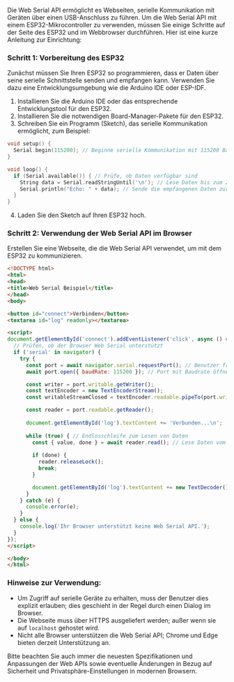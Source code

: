 Die Web Serial API ermöglicht es Webseiten, serielle Kommunikation mit Geräten über einen USB-Anschluss zu führen. Um die Web Serial API mit einem ESP32-Mikrocontroller zu verwenden, müssen Sie einige Schritte auf der Seite des ESP32 und im Webbrowser durchführen. Hier ist eine kurze Anleitung zur Einrichtung:

### Schritt 1: Vorbereitung des ESP32

Zunächst müssen Sie Ihren ESP32 so programmieren, dass er Daten über seine serielle Schnittstelle senden und empfangen kann. Verwenden Sie dazu eine Entwicklungsumgebung wie die Arduino IDE oder ESP-IDF.

1. Installieren Sie die Arduino IDE oder das entsprechende Entwicklungstool für den ESP32.
2. Installieren Sie die notwendigen Board-Manager-Pakete für den ESP32.
3. Schreiben Sie ein Programm (Sketch), das serielle Kommunikation ermöglicht, zum Beispiel:

```cpp
void setup() {
  Serial.begin(115200); // Beginne serielle Kommunikation mit 115200 Baud
}

void loop() {
  if (Serial.available()) { // Prüfe, ob Daten verfügbar sind
    String data = Serial.readStringUntil('\n'); // Lese Daten bis zum Zeilenumbruch
    Serial.println("Echo: " + data); // Sende die empfangenen Daten zurück
  }
}
```

4. Laden Sie den Sketch auf Ihren ESP32 hoch.

### Schritt 2: Verwendung der Web Serial API im Browser

Erstellen Sie eine Webseite, die die Web Serial API verwendet, um mit dem ESP32 zu kommunizieren.

```html
<!DOCTYPE html>
<html>
<head>
<title>Web Serial Beispiel</title>
</head>
<body>

<button id="connect">Verbinden</button>
<textarea id="log" readonly></textarea>

<script>
document.getElementById('connect').addEventListener('click', async () => {
  // Prüfen, ob der Browser Web Serial unterstützt
  if ('serial' in navigator) {
    try {
      const port = await navigator.serial.requestPort(); // Benutzer fragen, welchen Port er öffnen möchte
      await port.open({ baudRate: 115200 }); // Port mit Baudrate öffnen

      const writer = port.writable.getWriter();
      const textEncoder = new TextEncoderStream();
      const writableStreamClosed = textEncoder.readable.pipeTo(port.writable);

      const reader = port.readable.getReader();
      
      document.getElementById('log').textContent += 'Verbunden...\n';
      
      while (true) { // Endlosschleife zum Lesen von Daten
        const { value, done } = await reader.read(); // Lese Daten vom Gerät
        
        if (done) {
          reader.releaseLock();
          break;
        }

        document.getElementById('log').textContent += new TextDecoder().decode(value);
      }
    } catch (e) {
      console.error(e);
    }
  } else {
    console.log('Ihr Browser unterstützt keine Web Serial API.');
  }
});
</script>

</body>
</html>
```

### Hinweise zur Verwendung:

- Um Zugriff auf serielle Geräte zu erhalten, muss der Benutzer dies explizit erlauben; dies geschieht in der Regel durch einen Dialog im Browser.
- Die Webseite muss über HTTPS ausgeliefert werden; außer wenn sie auf `localhost` gehostet wird.
- Nicht alle Browser unterstützen die Web Serial API; Chrome und Edge bieten derzeit Unterstützung an.

Bitte beachten Sie auch immer die neuesten Spezifikationen und Anpassungen der Web APIs sowie eventuelle Änderungen in Bezug auf Sicherheit und Privatsphäre-Einstellungen in modernen Browsern.
